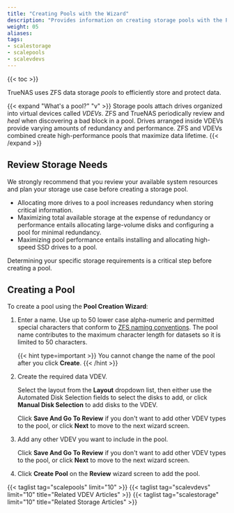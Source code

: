 ```yaml
---
title: "Creating Pools with the Wizard"
description: "Provides information on creating storage pools with the Pool Creation Wizard and using VDEV layout options in TrueNAS SCALE."
weight: 05
aliases:
tags:
- scalestorage
- scalepools
- scalevdevs
---
```


{{< toc >}}


TrueNAS uses ZFS data storage *pools* to efficiently store and protect data.

{{< expand "What's a pool?" "v" >}}
Storage pools attach drives organized into virtual devices called *VDEVs*.
ZFS and TrueNAS periodically review and *heal* when discovering a bad block in a pool.
Drives arranged inside VDEVs provide varying amounts of redundancy and performance.
ZFS and VDEVs combined create high-performance pools that maximize data lifetime.
{{< /expand >}}

## Review Storage Needs

We strongly recommend that you review your available system resources and plan your storage use case before creating a storage pool.
* Allocating more drives to a pool increases redundancy when storing critical information.
* Maximizing total available storage at the expense of redundancy or performance entails allocating large-volume disks and configuring a pool for minimal redundancy.
* Maximizing pool performance entails installing and allocating high-speed SSD drives to a pool.

Determining your specific storage requirements is a critical step before creating a pool.

## Creating a Pool

To create a pool using the **Pool Creation Wizard**:

1. Enter a name.
   Use up to 50 lower case alpha-numeric and permitted special characters that conform to [ZFS naming conventions](https://docs.oracle.com/cd/E23824_01/html/821-1448/gbcpt.html). 
   The pool name contributes to the maximum character length for datasets so it is limited to 50 characters. 

   {{< hint type=important >}}
   You cannot change the name of the pool after you click **Create**. 
   {{< /hint >}}

2. Create the required data VDEV.
   
   Select the layout from the **Layout** dropdown list, then either use the Automated Disk Selection fields to select the disks to add, or click **Manual Disk Selection** to add disks to the VDEV.

   Click **Save And Go To Review** if you don't want to add other VDEV types to the pool, or click **Next** to move to the next wizard screen.

3. Add any other VDEV you want to include in the pool. 
   
   Click **Save And Go To Review** if you don't want to add other VDEV types to the pool, or click **Next** to move to the next wizard screen.

4. Click **Create Pool** on the **Review** wizard screen to add the pool.

{{< taglist tag="scalepools" limit="10" >}}
{{< taglist tag="scalevdevs" limit="10" title="Related VDEV Articles" >}}
{{< taglist tag="scalestorage" limit="10" title="Related Storage Articles" >}}